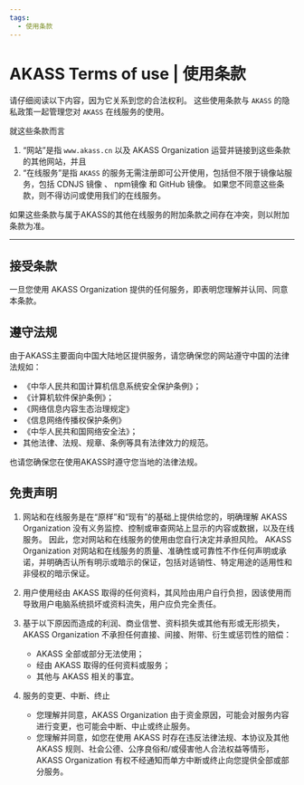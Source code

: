 ```yaml
---
tags:
  - 使用条款
---
```


# AKASS Terms of use | 使用条款

请仔细阅读以下内容，因为它关系到您的合法权利。 这些使用条款与 `AKASS` 的隐私政策一起管理您对 `AKASS` 在线服务的使用。

就这些条款而言
1. “网站”是指 `www.akass.cn` 以及 AKASS Organization 运营并链接到这些条款的其他网站，并且 
2. “在线服务”是指 `AKASS` 的服务无需注册即可公开使用，包括但不限于镜像站服务，包括 CDNJS 镜像 、 npm镜像 和 GitHub 镜像。 如果您不同意这些条款，则不得访问或使用我们的在线服务。

如果这些条款与属于AKASS的其他在线服务的附加条款之间存在冲突，则以附加条款为准。

---

## 接受条款

一旦您使用 AKASS Organization 提供的任何服务，即表明您理解并认同、同意本条款。

## 遵守法规

由于AKASS主要面向中国大陆地区提供服务，请您确保您的网站遵守中国的法律法规如：

- 《中华人民共和国计算机信息系统安全保护条例》；
- 《计算机软件保护条例》；
- 《网络信息内容生态治理规定》
- 《信息网络传播权保护条例》
- 《中华人民共和国网络安全法》；
- 其他法律、法规、规章、条例等具有法律效力的规范。

也请您确保您在使用AKASS时遵守您当地的法律法规。

## 免责声明

1. 网站和在线服务是在“原样”和“现有”的基础上提供给您的，明确理解 AKASS Organization 没有义务监控、控制或审查网站上显示的内容或数据，以及在线服务。 因此，您对网站和在线服务的使用由您自行决定并承担风险。
AKASS Organization 对网站和在线服务的质量、准确性或可靠性不作任何声明或承诺，并明确否认所有明示或暗示的保证，包括对适销性、特定用途的适用性和非侵权的暗示保证。

2. 用户使用经由 AKASS 取得的任何资料，其风险由用户自行负担，因该使用而导致用户电脑系统损坏或资料流失，用户应负完全责任。

3. 基于以下原因而造成的利润、商业信誉、资料损失或其他有形或无形损失，AKASS Organization 不承担任何直接、间接、附带、衍生或惩罚性的赔偿：

    - AKASS 全部或部分无法使用；
    - 经由 AKASS 取得的任何资料或服务；
    - 其他与 AKASS 相关的事宜。

4. 服务的变更、中断、终止

    - 您理解并同意，AKASS Organization 由于资金原因，可能会对服务内容进行变更，也可能会中断、中止或终止服务。
    - 您理解并同意，如您在使用 AKASS 时存在违反法律法规、本协议及其他 AKASS 规则、社会公德、公序良俗和/或侵害他人合法权益等情形，AKASS Organization 有权不经通知而单方中断或终止向您提供全部或部分服务。
